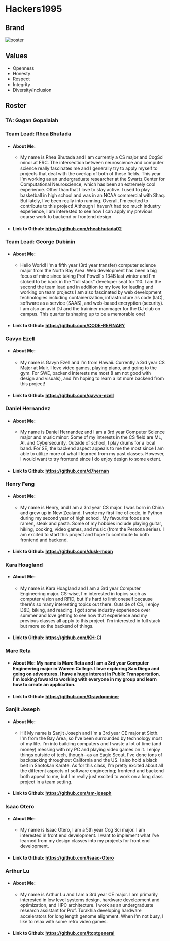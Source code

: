 # **Hackers1995**

## **Brand**

![poster](./branding/teamposter.jpg)

## **Values**

-   Openness
-   Honesty
-   Respect
-   Integrity
-   Diversity/Inclusion

## **Roster**

### **TA: Gagan Gopalaiah**

### **Team Lead: Rhea Bhutada**

-   #### About Me:
    -   My name is Rhea Bhutada and I am currently a CS major and CogSci minor at ERC. The intersection between neuroscience and computer science really fascinates me and I generally try to apply myself to projects that deal with the overlap of both of these fields. This year I'm working as an undergraduate researcher at the Swartz Center for Computational Neuroscience, which has been an extremely cool experience. Other than that I love to stay active. I used to play basketball in high school and was in an NCAA commercial with Shaq. But lately, I’ve been really into running. Overall, I'm excited to contribute to this project! Although I haven't had too much industry experience, I am interested to see how I can apply my previous course work to backend or frontend design.
-   #### Link to Github: https://github.com/rheabhutada02

### **Team Lead: George Dubinin**

-   #### About Me:
    -   Hello World! I'm a fifth year (3rd year transfer) computer science major from the North Bay Area. Web development has been a big focus of mine since taking Prof Powell's 134B last winter and I'm stoked to be back in the "full stack" developer seat for 110. I am the second the team lead and in addition to my love for leading and working on team projects I am also fascinated by web development technologies including containerization, infrastructure as code (IaC), software as a service (SAAS), and web-based encryption (security). I am also an avid DJ and the traininer manmager for the DJ club on campus. This quarter is shaping up to be a memorable one!
-   #### Link to Github: https://github.com/CODE-REFINARY

### **Gavyn Ezell**

-   #### About Me:
    -   My name is Gavyn Ezell and I’m from Hawaii. Currently a 3rd year CS Major at Muir. I love video games, playing piano, and going to the gym. For SWE, backend interests me most (I am not good with design and visuals), and I’m hoping to learn a lot more backend from this project!
-   #### Link to Github: https://github.com/gavyn-ezell

### **Daniel Hernandez**

-   #### About Me:
    -   My name is Daniel Hernandez and I am a 3rd year Computer Science major and music minor. Some of my interests in the CS field are ML, AI, and Cybersecurity. Outside of school, I play drums for a local band. For SE, the backend aspect appeals to me the most since I am able to utilize more of what I learned from my past classes. However, I would want to try frontend since I do enjoy design to some extent.
-   #### Link to Github: https://github.com/d7hernan

### **Henry Feng**

-   #### About Me:
    -   My name is Henry, and I am a 3rd year CS major. I was born in China and grew up in New Zealand. I wrote my first line of code, in Python during my second year of high school. My favourite foods are ramen, steak and pasta. Some of my hobbies include playing guitar, hiking, cooking, video games, and music (from the Persona series). I am excited to start this project and hope to contribute to both frontend and backend.
-   #### Link to Github: https://github.com/dusk-moon

### **Kara Hoagland**

-   #### About Me:
    -   My name is Kara Hoagland and I am a 3rd year Computer Engineering major. CS-wise, I'm interested in topics such as computer vision and RFID, but it's hard to limit oneself because there's so many interesting topics out there. Outside of CS, I enjoy D&D, biking, and reading. I got some industry experience over summer and love getting to see how that experience and my previous classes all apply to this project. I'm interested in full stack but more so the backend of things.
-   #### Link to Github: https://github.com/KH-Cl

### **Marc Reta**

-   #### About Me: My name is Marc Reta and I am a 3rd year Computer Engineering major in Warren College. I love exploring San Diego and going on adventures. I have a huge interest in Public Transportation. I'm looking foward to working with everyone in my group and learn how to create an application.
-   #### Link to Github: https://github.com/Graydogminer

### **Sanjit Joseph**

-   #### About Me:
    -   Hi! My name is Sanjit Joseph and I'm a 3rd year CE major at Sixth. I'm from the Bay Area, so I've been surrounded by technology most of my life. I'm into building computers and I waste a lot of time (and money) messing with my PC and playing video games on it. I enjoy things outside of tech, though--as an Eagle Scout, I've done tons of backpacking throughout California and the US. I also hold a black belt in Shotokan Karate. As for this class, I'm pretty excited about all the different aspects of software engineering; frontend and backend both appeal to me, but I'm really just excited to work on a long class project in a team setting.
-   #### Link to Github: https://github.com/sm-joseph

### **Isaac Otero**

-   #### About Me:
    -   My name is Isaac Otero, I am a 5th year Cog Sci major. I am interested in front end development. I want to implement what I’ve learned from my design classes into my projects for front end development.
-   #### Link to Github: https://github.com/Isaac-Otero

### **Arthur Lu**

-   #### About Me:
    -   My name is Arthur Lu and I am a 3rd year CE major. I am primarily interested in low level systems design, hardware development and optimization, and HPC architecture. I work as an undergraduate research assistant for Prof. Turakhia developing hardware accelerators for long length genome alignment. When I’m not busy, I like to relax with some retro video games.
-   #### Link to Github: https://github.com/ltcptgeneral

